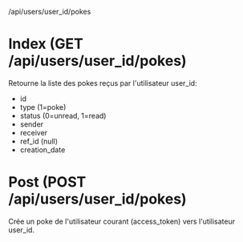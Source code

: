 /api/users/user_id/pokes

# Index (GET /api/users/user_id/pokes)
Retourne la liste des pokes reçus par l'utilisateur user_id:

* id
* type (1=poke)
* status (0=unread, 1=read)
* sender
* receiver
* ref_id (null)
* creation_date

# Post (POST /api/users/user_id/pokes)
Crée un poke de l'utilisateur courant (access_token) vers l'utilisateur user_id.